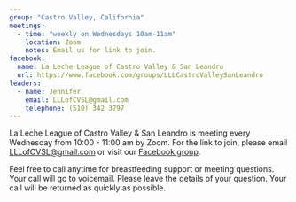 ```yaml
---
group: "Castro Valley, California"
meetings:
  - time: "weekly on Wednesdays 10am-11am"
    location: Zoom
    notes: Email us for link to join.
facebook:
  name: La Leche League of Castro Valley & San Leandro
  url: https://www.facebook.com/groups/LLLCastroValleySanLeandro
leaders:
  - name: Jennifer
    email: LLLofCVSL@gmail.com
    telephone: (510) 342 3797
---
```


La Leche League of Castro Valley & San Leandro is meeting every Wednesday from 10:00 - 11:00 am by Zoom. For the link to join, please email LLLofCVSL@gmail.com or visit our [Facebook group](https://www.facebook.com/groups/LLLCastroValleySanLeandro).

Feel free to call anytime for breastfeeding support or meeting questions. Your call will go to voicemail. Please leave the details of your question. Your call will be returned as quickly as possible.